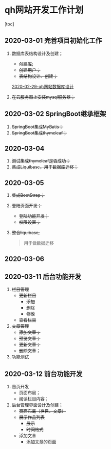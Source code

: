 # qh网站开发工作计划

[toc]

## 2020-03-01 完善项目初始化工作

1. 数据库表结构设计及创建；

   - ~~创建库;~~
   - ~~创建用户；~~
   - ~~表结构设计、创建；~~

   [2020-02-29-qh网站数据库设计]()

2.  ~~在云服务器上安装mysql服务器；~~

## 2020-03-02 SpringBoot继承框架

1. ~~SpringBoot集成MyBatis；~~
2. ~~SpringBoot集成thymeleaf；~~

## 2020-03-04 

1. ~~测试集成thymeleaf是否成功；~~
2. ~~集成Liquibase，用于数据库迁移；~~

## 2020-03-05

1. ~~集成BootStrap；~~

2. ~~登陆页面开发；~~
  
   - ~~登陆功能开发；~~
   - ~~权限设置；~~
   
3. ~~整合liquibase;~~

   > 用于做数据迁移

## 2020-03-06



## 2020-03-11 后台功能开发

1. ~~栏目管理~~
   - ~~更新栏目~~
     - ~~添加~~
     - ~~删除~~
     - ~~修改~~
   - ~~查看栏目~~
3. ~~文章管理~~
   - ~~添加文章；~~
   - ~~预览文章；~~
   - ~~更新文章；~~
   - ~~删除文章~~；
3. 功能测试

## 2020-03-12 前台功能开发

1. 首页开发
   - 页面布局；
   - 阅读栏目内容；
2. 后台管理界面设计及创建；
   - ~~页面布局（栏目、文章）~~
   - ~~展示作品列表~~
     - ~~展示~~
     - ~~时间格式~~
   - 添加文章
     - 添加文章的页面

